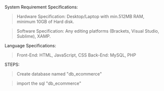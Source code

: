 System Requirement Specifications:
>Hardware Specification: Desktop/Laptop with min.512MB RAM, minimum 10GB of Hard disk.

>Software Specification: Any editing platforms (Brackets,  Visual Studio, Sublime), XAMP.

Language Specifications:
>Front-End: HTML, JavaScript, CSS
>Back-End: MySQL, PHP

STEPS:
>Create database named "db_ecommerce"

>import the sql "db_ecommerce"

